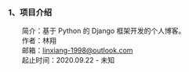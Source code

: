### 1、项目介绍
&emsp;&emsp;简介：基于 Python 的 Django 框架开发的个人博客。  
&emsp;&emsp;作者：林翔  
&emsp;&emsp;邮箱：linxiang-1998@outlook.com  
&emsp;&emsp;起止时间：2020.09.22 - 未知